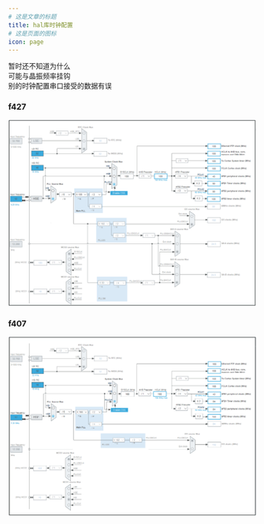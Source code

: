 ```yaml
---
# 这是文章的标题
title: hal库时钟配置
# 这是页面的图标
icon: page
---
```

暂时还不知道为什么     
可能与晶振频率挂钩     
别的时钟配置串口接受的数据有误    
### f427     
![](./20230316143029.png)
### f407      
![](./20230316142844.png)